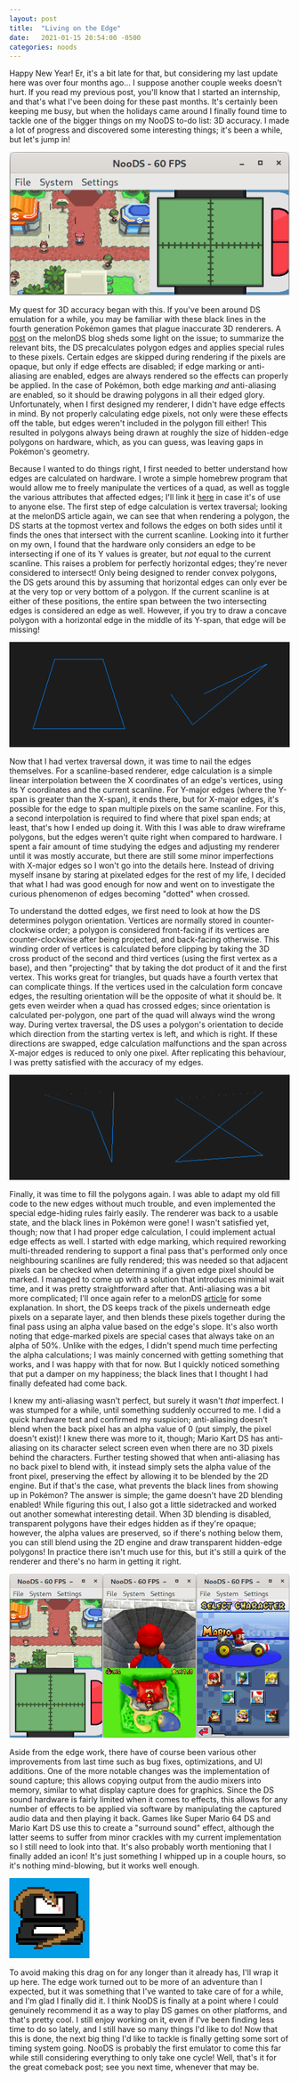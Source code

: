 ```yaml
---
layout: post
title:  "Living on the Edge"
date:   2021-01-15 20:54:00 -0500
categories: noods
---
```


Happy New Year! Er, it's a bit late for that, but considering my last update here was over four months ago... I suppose another couple weeks doesn't hurt. If you read my previous post, you'll know that I started an internship, and that's what I've been doing for these past months. It's certainly been keeping me busy, but when the holidays came around I finally found time to tackle one of the bigger things on my NooDS to-do list: 3D accuracy. I made a lot of progress and discovered some interesting things; it's been a while, but let's jump in!

![Black lines in Pokémon](/images/blog/2021-01-15/1.png)

My quest for 3D accuracy began with this. If you've been around DS emulation for a while, you may be familiar with these black lines in the fourth generation Pokémon games that plague inaccurate 3D renderers. A [post](http://melonds.kuribo64.net/comments.php?id=56) on the melonDS blog sheds some light on the issue; to summarize the relevant bits, the DS precalculates polygon edges and applies special rules to these pixels. Certain edges are skipped during rendering if the pixels are opaque, but only if edge effects are disabled; if edge marking or anti-aliasing are enabled, edges are always rendered so the effects can properly be applied. In the case of Pokémon, both edge marking *and* anti-aliasing are enabled, so it should be drawing polygons in all their edged glory. Unfortunately, when I first designed my renderer, I didn't have edge effects in mind. By not properly calculating edge pixels, not only were these effects off the table, but edges weren't included in the polygon fill either! This resulted in polygons always being drawn at roughly the size of hidden-edge polygons on hardware, which, as you can guess, was leaving gaps in Pokémon's geometry.

Because I wanted to do things right, I first needed to better understand how edges are calculated on hardware. I wrote a simple homebrew program that would allow me to freely manipulate the vertices of a quad, as well as toggle the various attributes that affected edges; I'll link it [here](/files/3dtst.zip) in case it's of use to anyone else. The first step of edge calculation is vertex traversal; looking at the melonDS article again, we can see that when rendering a polygon, the DS starts at the topmost vertex and follows the edges on both sides until it finds the ones that intersect with the current scanline. Looking into it further on my own, I found that the hardware only considers an edge to be intersecting if one of its Y values is greater, but *not* equal to the current scanline. This raises a problem for perfectly horizontal edges; they're never considered to intersect! Only being designed to render convex polygons, the DS gets around this by assuming that horizontal edges can only ever be at the very top or very bottom of a polygon. If the current scanline is at either of these positions, the entire span between the two intersecting edges is considered an edge as well. However, if you try to draw a concave polygon with a horizontal edge in the middle of its Y-span, that edge will be missing!

![Horizontal polygon edges](/images/blog/2021-01-15/2.png)

Now that I had vertex traversal down, it was time to nail the edges themselves. For a scanline-based renderer, edge calculation is a simple linear interpolation between the X coordinates of an edge's vertices, using its Y coordinates and the current scanline. For Y-major edges (where the Y-span is greater than the X-span), it ends there, but for X-major edges, it's possible for the edge to span multiple pixels on the same scanline. For this, a second interpolation is required to find where that pixel span ends; at least, that's how I ended up doing it. With this I was able to draw wireframe polygons, but the edges weren't quite right when compared to hardware. I spent a fair amount of time studying the edges and adjusting my renderer until it was mostly accurate, but there are still some minor imperfections with X-major edges so I won't go into the details here. Instead of driving myself insane by staring at pixelated edges for the rest of my life, I decided that what I had was good enough for now and went on to investigate the curious phenomenon of edges becoming "dotted" when crossed.

To understand the dotted edges, we first need to look at how the DS determines polygon orientation. Vertices are normally stored in counter-clockwise order; a polygon is considered front-facing if its vertices are counter-clockwise after being projected, and back-facing otherwise. This winding order of vertices is calculated before clipping by taking the 3D cross product of the second and third vertices (using the first vertex as a base), and then "projecting" that by taking the dot product of it and the first vertex. This works great for triangles, but quads have a fourth vertex that can complicate things. If the vertices used in the calculation form concave edges, the resulting orientation will be the opposite of what it should be. It gets even weirder when a quad has crossed edges; since orientation is calculated per-polygon, one part of the quad will always wind the wrong way. During vertex traversal, the DS uses a polygon's orientation to decide which direction from the starting vertex is left, and which is right. If these directions are swapped, edge calculation malfunctions and the span across X-major edges is reduced to only one pixel. After replicating this behaviour, I was pretty satisfied with the accuracy of my edges.

![Polygons with dotted edges](/images/blog/2021-01-15/3.png)

Finally, it was time to fill the polygons again. I was able to adapt my old fill code to the new edges without much trouble, and even implemented the special edge-hiding rules fairly easily. The renderer was back to a usable state, and the black lines in Pokémon were gone! I wasn't satisfied yet, though; now that I had proper edge calculation, I could implement actual edge effects as well. I started with edge marking, which required reworking multi-threaded rendering to support a final pass that's performed only once neighbouring scanlines are fully rendered; this was needed so that adjacent pixels can be checked when determining if a given edge pixel should be marked. I managed to come up with a solution that introduces minimal wait time, and it was pretty straightforward after that. Anti-aliasing was a bit more complicated; I'll once again refer to a melonDS [article](http://melonds.kuribo64.net/comments.php?id=32) for some explanation. In short, the DS keeps track of the pixels underneath edge pixels on a separate layer, and then blends these pixels together during the final pass using an alpha value based on the edge's slope. It's also worth noting that edge-marked pixels are special cases that always take on an alpha of 50%. Unlike with the edges, I didn't spend much time perfecting the alpha calculations; I was mainly concerned with getting something that works, and I was happy with that for now. But I quickly noticed something that put a damper on my happiness; the black lines that I thought I had finally defeated had come back.

I knew my anti-aliasing wasn't perfect, but surely it wasn't *that* imperfect. I was stumped for a while, until something suddenly occurred to me. I did a quick hardware test and confirmed my suspicion; anti-aliasing doesn't blend when the back pixel has an alpha value of 0 (put simply, the pixel doesn't exist)! I knew there was more to it, though; Mario Kart DS has anti-aliasing on its character select screen even when there are no 3D pixels behind the characters. Further testing showed that when anti-aliasing has no back pixel to blend with, it instead simply sets the alpha value of the front pixel, preserving the effect by allowing it to be blended by the 2D engine. But if that's the case, what prevents the black lines from showing up in Pokémon? The answer is simple; the game doesn't have 2D blending enabled! While figuring this out, I also got a little sidetracked and worked out another somewhat interesting detail. When 3D blending is disabled, transparent polygons have their edges hidden as if they're opaque; however, the alpha values are preserved, so if there's nothing below them, you can still blend using the 2D engine and draw transparent hidden-edge polygons! In practice there isn't much use for this, but it's still a quirk of the renderer and there's no harm in getting it right.

![Edge marking and anti-aliasing](/images/blog/2021-01-15/4.png)

Aside from the edge work, there have of course been various other improvements from last time such as bug fixes, optimizations, and UI additions. One of the more notable changes was the implementation of sound capture; this allows copying output from the audio mixers into memory, similar to what display capture does for graphics. Since the DS sound hardware is fairly limited when it comes to effects, this allows for any number of effects to be applied via software by manipulating the captured audio data and then playing it back. Games like Super Mario 64 DS and Mario Kart DS use this to create a "surround sound" effect, although the latter seems to suffer from minor crackles with my current implementation so I still need to look into that. It's also probably worth mentioning that I finally added an icon! It's just something I whipped up in a couple hours, so it's nothing mind-blowing, but it works well enough.

![NooDS icon](/images/blog/2021-01-15/5.png)

To avoid making this drag on for any longer than it already has, I'll wrap it up here. The edge work turned out to be more of an adventure than I expected, but it was something that I've wanted to take care of for a while, and I'm glad I finally did it. I think NooDS is finally at a point where I could genuinely recommend it as a way to play DS games on other platforms, and that's pretty cool. I still enjoy working on it, even if I've been finding less time to do so lately, and I still have so many things I'd like to do! Now that this is done, the next big thing I'd like to tackle is finally getting some sort of timing system going. NooDS is probably the first emulator to come this far while still considering everything to only take one cycle! Well, that's it for the great comeback post; see you next time, whenever that may be.
